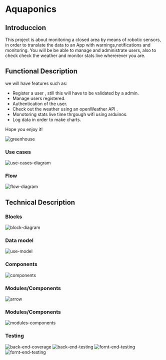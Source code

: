 # Aquaponics

## Introduccion
This project is about monitoring a closed area by means of robotic sensors, in order to translate the data to an App with warnings,notifications and monitoring. You will be be able to manage and administrate users, also to check check the weather and monitor stats live whererever you are.


## Functional Description

we will have features such as:

-   Register a user , still this will have to be validated by a admin.
-   Manage users registered.
-   Authentication of the user.
-   Check out the weather using an openWeather API .
-   Monotoring stats live time thrgough wifi using arduinos.
-   Log data in order to make charts.

Hope you enjoy it! 

![greenhouse](https://media3.giphy.com/media/lo3xczfct7DQWNbxNM/giphy.gif?cid=ecf05e477c921beb95392e11e5e34a7ab072a8d1d3aa1aa9&rid=giphy.gif)

### Use cases

![use-cases-diagram](diagrams/use-case-diagram.png)

### Flow 

![flow-diagram](diagrams/flow.png)

## Technical Description

### Blocks

![block-diagram](diagrams/blocks.png)

### Data model

![use-model](diagrams/data-model.png)

### Components

![components](diagrams/components.png)

### Modules/Components

![arrow](diagrams/arrow-flow.png)

### Modules/Components

![modules-components](diagrams/modules-components.png)


### Testing 

![back-end-coverage](diagrams/back-end-cover.png)
![back-end-testing](diagrams/back-end-tests.png)
![fornt-end-testing](diagrams/front-end-test.png)
![fornt-end-testing](diagrams/front-end-tests.png)